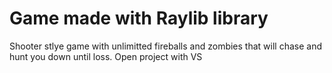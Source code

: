 # Game made with Raylib library
Shooter stlye game with unlimitted fireballs and zombies that will chase and hunt you down until loss.
Open project with VS
